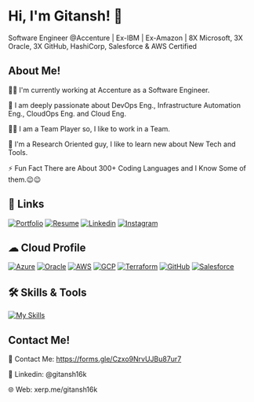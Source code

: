 
# Hi, I'm Gitansh! 👋

Software Engineer @Accenture | Ex-IBM | Ex-Amazon | 8X Microsoft, 3X Oracle, 3X GitHub, HashiCorp, Salesforce & AWS Certified

## About Me!

👩‍💻 I'm currently working at Accenture as a Software Engineer.

🧠 I am deeply passionate about DevOps Eng., Infrastructure Automation Eng., CloudOps Eng. and Cloud Eng.

👯‍♀️ I am a Team Player so, I like to work in a Team.

📖 I'm a Research Oriented guy, I like to learn new about New Tech and Tools. 

⚡️ Fun Fact There are About 300+ Coding Languages and I Know Some of them.😉😉

## 🔗 Links
[![Portfolio](https://img.shields.io/badge/my_portfolio-000?style=for-the-badge&logo=ko-fi&logoColor=white)](https://xerp.me/gitansh16k)
[![Resume](https://img.shields.io/badge/Resume-000?style=for-the-badge&logo=medium&logoColor=white)](https://xerp.me/ZfFRt)
[![Linkedin](https://img.shields.io/badge/linkedin-0A66C2?style=for-the-badge&logo=linkedin&logoColor=white)](https://www.linkedin.com/in/gitansh16k/)
[![Instagram](https://img.shields.io/badge/Instagram-black?style=for-the-badge&logo=instagram&logoColor=orange)](https://www.instagram.com/g.kapoor16/)

## ☁ Cloud Profile
[![Azure](https://img.shields.io/badge/azure-%230072C6.svg?style=for-the-badge&logo=microsoft&logoColor=white)](https://learn.microsoft.com/en-us/users/gitansh16k/transcript/vmzogczzx1le10o)
[![Oracle](https://img.shields.io/badge/Oracle-F80000?style=for-the-badge&logo=oracle&logoColor=white)](https://catalog-education.oracle.com/pls/certview/sharebadge?id=E8200656C0E816CC7AC0C2DAB96588030E35C716933625F7D3EE64C538EF840F)
[![AWS](https://img.shields.io/badge/AWS-%23FF9900.svg?style=for-the-badge&logo=amazon&logoColor=white)](https://coursera.org/verify/9YNRF9N664RZ)
[![GCP](https://img.shields.io/badge/qwiklabs-1DA1F2?style=for-the-badge&logo=qwiklabs&logoColor=white)](https://www.qwiklabs.com/public_profiles/1ccc44ec-8a48-4522-9d97-95ab85419b89)
[![Terraform](https://img.shields.io/badge/terraform-%235835CC.svg?style=for-the-badge&logo=terraform&logoColor=white)](https://www.credly.com/badges/ac5661c6-df85-4e1f-a0e8-725f12e6c6c5/)
[![GitHub](https://img.shields.io/badge/github-%23121011.svg?style=for-the-badge&logo=github&logoColor=white)](https://www.credly.com/badges/bf5d48f2-2f5f-4277-aff2-23e37da4f633/)
[![Salesforce](https://img.shields.io/badge/salesforce-FFFFFF.svg?style=for-the-badge&logo=salesforce&logoColor=blue)](https://www.salesforce.com/trailblazer/gitansh16k)

## 🛠 Skills & Tools
[![My Skills](https://skillicons.dev/icons?i=azure,aws,gcp,terraform,linux,ansible,vscode,bash,powershell,vim,cloudflare,python,cs,figma,windows,ubuntu,githubactions,jenkins,kubernetes,docker,git,bitbucket,postman,mysql,visualstudio,selenium,gherkin,nginx,maven,wordpress&perline=10)](https://skillicons.dev)

## Contact Me!

📧 Contact Me: https://forms.gle/Czxo9NrvUJBu87ur7

🏢 Linkedin: @gitansh16k

🌐 Web: xerp.me/gitansh16k
